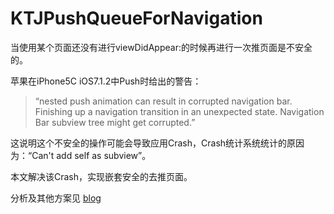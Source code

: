 # KTJPushQueueForNavigation
当使用某个页面还没有进行viewDidAppear:的时候再进行一次推页面是不安全的。

苹果在iPhone5C iOS7.1.2中Push时给出的警告：
> “nested push animation can result in corrupted navigation bar. Finishing up a navigation transition in an unexpected state. Navigation Bar subview tree might get corrupted.”

这说明这个不安全的操作可能会导致应用Crash，Crash统计系统统计的原因为：“Can't add self as subview”。

本文解决该Crash，实现嵌套安全的去推页面。

分析及其他方案见 [blog](http://madordie.leanote.com/post/ruhezhengquedelianxutuixinyemian)
